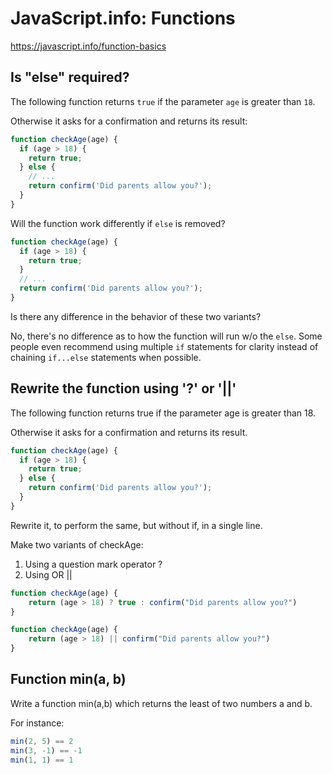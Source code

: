 # JavaScript.info: Functions

https://javascript.info/function-basics

## Is "else" required?

The following function returns `true` if the parameter `age` is greater than `18`.

Otherwise it asks for a confirmation and returns its result:

```js
function checkAge(age) {
  if (age > 18) {
    return true;
  } else {
    // ...
    return confirm('Did parents allow you?');
  }
}
```
Will the function work differently if `else` is removed?

```js
function checkAge(age) {
  if (age > 18) {
    return true;
  }
  // ...
  return confirm('Did parents allow you?');
}
```

Is there any difference in the behavior of these two variants?

No, there's no difference as to how the function will run w/o the `else`. Some people even recommend using multiple `if` statements for clarity instead of chaining `if...else` statements when possible.

## Rewrite the function using '?' or '||'

The following function returns true if the parameter age is greater than 18.

Otherwise it asks for a confirmation and returns its result.

```js
function checkAge(age) {
  if (age > 18) {
    return true;
  } else {
    return confirm('Did parents allow you?');
  }
}
```

Rewrite it, to perform the same, but without if, in a single line.

Make two variants of checkAge:

1. Using a question mark operator ?
2. Using OR ||

```js
function checkAge(age) {
    return (age > 18) ? true : confirm("Did parents allow you?")
}
```

```js
function checkAge(age) {
    return (age > 18) || confirm("Did parents allow you?")
}
```

## Function min(a, b)

Write a function min(a,b) which returns the least of two numbers a and b.

For instance:

```js
min(2, 5) == 2
min(3, -1) == -1
min(1, 1) == 1
```